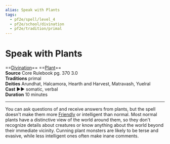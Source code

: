 ```yaml
---
alias: Speak with Plants
tags:
  - pf2e/spell/level_4
  - pf2e/school/divination
  - pf2e/tradition/primal
---
```


# Speak with Plants

==[Divination](Divination.md)== ==[Plant](Plant.md)==  
__Source__ Core Rulebook pg. 370 3.0  
**Traditions** primal  
**Deities** Arundhat, Halcamora, Hearth and Harvest, Matravash, Yuelral  
**Cast** ►► somatic, verbal  
**Duration** 10 minutes

---

You can ask questions of and receive answers from plants, but the spell doesn't make them more [Friendly](Friendly.md) or intelligent than normal. Most normal plants have a distinctive view of the world around them, so they don't recognize details about creatures or know anything about the world beyond their immediate vicinity. Cunning plant monsters are likely to be terse and evasive, while less intelligent ones often make inane comments.
